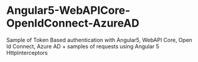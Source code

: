 # Angular5-WebAPICore-OpenIdConnect-AzureAD
Sample of Token Based authentication with Angular5, WebAPI Core, Open Id Connect, Azure AD + samples of requests using Angular 5 HttpInterceptors
